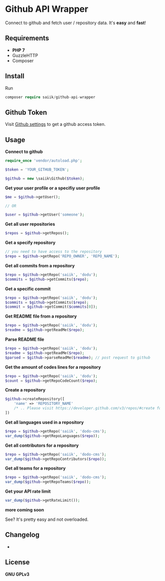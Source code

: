 # Github API Wrapper

Connect to github and fetch user / repository data. It's __easy__ and __fast__!

## Requirements

* __PHP 7__
* GuzzleHTTP
* Composer

## Install

Run

```php
composer require saiik/github-api-wrapper
```

## Github Token

Visit [Github settings](https://github.com/settings/tokens) to get a github access token.

## Usage

__Connect to github__
```php
require_once 'vendor/autoload.php';

$token = 'YOUR_GITHUB_TOKEN';

$github = new \saiik\Github($token);
```

__Get your user profile or a specifiy user profile__
```php
$me = $github->getUser();

// OR

$user = $github->getUser('someone');
```

__Get all user repositories__
```php
$repos = $github->getRepos();
```

__Get a specify repository__
```php
// you need to have access to the repository
$repo = $github->getRepo('REPO_OWNER', 'REPO_NAME');
```

__Get all commits from a repository__
```php
$repo = $github->getRepo('saiik', 'dodu');
$commits = $github->getCommits($repo);
```

__Get a specific commit__
```php
$repo = $github->getRepo('saiik', 'dodu');
$commits = $github->getCommits($repo);
$commit = $github->getCommit($commits[0]);
```

__Get README file from a repository__
```php
$repo = $github->getRepo('saiik', 'dodu');
$readme = $github->getReadMe($repo);
```

__Parse README file__
```php
$repo = $github->getRepo('saiik', 'dodu');
$readme = $github->getReadMe($repo);
$parsed = $github->parseReadMe($readme); // post request to github
```

__Get the amount of codes lines for a repository__
```php
$repo = $github->getRepo('saiik', 'dodu');
$count = $github->getRepoCodeCount($repo);
```

__Create a repository__
```php
$github->createRepository([
	'name' => 'REPOSITORY_NAME'
	/* .. Please visit https://developer.github.com/v3/repos/#create for more information about creating a repository .. */ 
])
```

__Get all languages used in a repository__
```php
$repo = $github->getRepo('saiik', 'dodo-cms');
var_dump($github->getRepoLanguages($repo));
```

__Get all contributors for a repository__
```php
$repo = $github->getRepo('saiik', 'dodo-cms');
var_dump($github->getRepoContributors($repo));
```

__Get all teams for a repository__
```php
$repo = $github->getRepo('saiik', 'dodo-cms');
var_dump($github->getRepoTeams($repo));
```

__Get your API rate limit__
```php
var_dump($github->getRateLimit());
```

__more coming soon__

See? It's pretty easy and not overloaded.

## Changelog

-

## License

__GNU GPLv3__